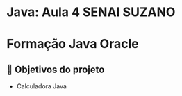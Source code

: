 # Java: Aula 4 SENAI SUZANO

# Formação Java Oracle 

## 🔨 Objetivos do projeto

- Calculadora Java
  

